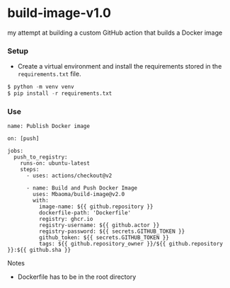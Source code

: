 # build-image-v1.0
my attempt at building a custom GitHub action that builds a Docker image

### Setup
- Create a virtual environment and install the requirements stored in the ```requirements.txt``` file.
```python
$ python -m venv venv
$ pip install -r requirements.txt
```

### Use
```Docker
name: Publish Docker image
 
on: [push]

jobs:
  push_to_registry:
    runs-on: ubuntu-latest
    steps:
      - uses: actions/checkout@v2

      - name: Build and Push Docker Image
        uses: Mbaoma/build-image@v2.0
        with:
          image-name: ${{ github.repository }} 
          dockerfile-path: 'Dockerfile'
          registry: ghcr.io
          registry-username: ${{ github.actor }}
          registry-password: ${{ secrets.GITHUB_TOKEN }}
          github_token: ${{ secrets.GITHUB_TOKEN }}
          tags: ${{ github.repository_owner }}/${{ github.repository }}:${{ github.sha }}
```

Notes
- Dockerfile has to be in the root directory
